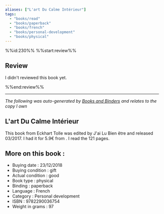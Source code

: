 ```yaml
---
aliases: ["L'art Du Calme Intérieur"] 
tags: 
  - "books/read" 
  - "books/paperback" 
  - "books/french"
  - "books/personal-development"
  - "books/physical"
---
```

%%id:230%%
%%start:review%%
## Review
I didn't reviewed this book yet. 

%%end:review%%

---
_The following was auto-generated by [Books and Binders](Books%20and%20Binders.md) and relates to the copy I own_
## L'art Du Calme Intérieur
This book from Eckhart Tolle was edited by J'ai Lu Bien être and released 03/2017. I had it for 5.9€ from . I read the 121 pages.

## More on this book :
- Buying date : 23/12/2018
- Buying condition : gift
- Actual condition : good
- Book type : physical
- Binding : paperback
- Language : French
- Category : Personal development
- ISBN : 9782290036754
- Weight in grams : 97
